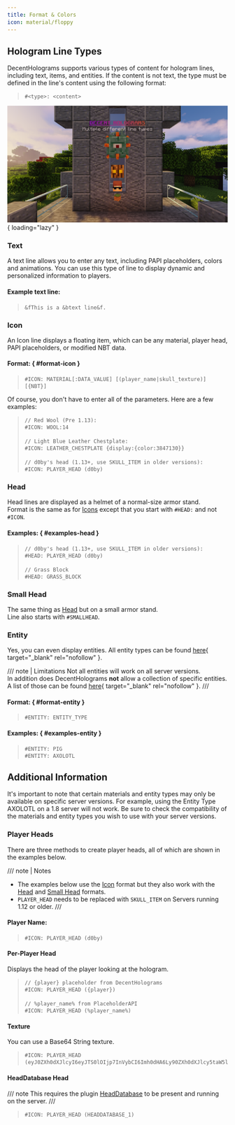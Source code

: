 ```yaml
---
title: Format & Colors
icon: material/floppy
---
```


## Hologram Line Types

DecentHolograms supports various types of content for hologram lines, including text, items, and entities. If the content is not text, the type must be defined in the line's content using the following format:

> ```command
> #<type>: <content>
> ```

![line type examples](../../assets/images/format/line-types.png){ loading="lazy" }

### Text

A text line allows you to enter any text, including PAPI placeholders, colors and animations. You can use this type of line to display dynamic and personalized information to players.

#### Example text line:

> ```
> &fThis is a &btext line&f.
> ```

### Icon

An Icon line displays a floating item, which can be any material, player head, PAPI placeholders, or modified NBT data.

#### Format: { #format-icon }

> ```
> #ICON: MATERIAL[:DATA_VALUE] [(player_name|skull_texture)] [{NBT}]
> ```

Of course, you don't have to enter all of the parameters. Here are a few examples:

> ```
> // Red Wool (Pre 1.13):
> #ICON: WOOL:14
> 
> // Light Blue Leather Chestplate:
> #ICON: LEATHER_CHESTPLATE {display:{color:3847130}}
> 
> // d0by's head (1.13+, use SKULL_ITEM in older versions):
> #ICON: PLAYER_HEAD (d0by)
> ```

### Head

Head lines are displayed as a helmet of a normal-size armor stand.  
Format is the same as for [Icons](#icon) except that you start with `#HEAD:` and not `#ICON`.

#### Examples: { #examples-head }

> ```
> // d0by's head (1.13+, use SKULL_ITEM in older versions):
> #HEAD: PLAYER_HEAD (d0by)
> 
> // Grass Block
> #HEAD: GRASS_BLOCK
> ```

### Small Head

The same thing as [Head](#head) but on a small armor stand.  
Line also starts with `#SMALLHEAD`.

### Entity

Yes, you can even display entities. All entity types can be found [here](https://hub.spigotmc.org/javadocs/bukkit/org/bukkit/entity/EntityType.html){ target="_blank" rel="nofollow" }.

/// note | Limitations
Not all entities will work on all server versions.  
In addition does DecentHolograms **not** allow a collection of specific entities. A list of those can be found [here](https://github.com/DecentSoftware-eu/DecentHolograms/blob/main/src/main/java/eu/decentsoftware/holograms/api/utils/entity/DecentEntityType.java){ target="_blank" rel="nofollow" }.
///

#### Format: { #format-entity }

> ```
> #ENTITY: ENTITY_TYPE
> ```

#### Examples: { #examples-entity }

> ```
> #ENTITY: PIG
> #ENTITY: AXOLOTL
> ```

## Additional Information

It's important to note that certain materials and entity types may only be available on specific server versions. For example, using the Entity Type AXOLOTL on a 1.8 server will not work. Be sure to check the compatibility of the materials and entity types you wish to use with your server versions.

### Player Heads

There are three methods to create player heads, all of which are shown in the examples below.

/// note | Notes
- The examples below use the [Icon](#icon) format but they also work with the [Head](#head) and [Small Head](#small-head) formats.
- `PLAYER_HEAD` needs to be replaced with `SKULL_ITEM` on Servers running 1.12 or older.
///

#### Player Name:

> ```
> #ICON: PLAYER_HEAD (d0by)
> ```

#### Per-Player Head

Displays the head of the player looking at the hologram.

> ```
> // {player} placeholder from DecentHolograms
> #ICON: PLAYER_HEAD ({player})
> 
> // %player_name% from PlaceholderAPI
> #ICON: PLAYER_HEAD (%player_name%)
> ```

#### Texture

You can use a Base64 String texture.

> ```
> #ICON: PLAYER_HEAD (eyJ0ZXh0dXJlcyI6eyJTS0lOIjp7InVybCI6Imh0dHA6Ly90ZXh0dXJlcy5taW5lY3JhZnQubmV0L3RleHR1cmUvODE2ZjAwNzNjNTg3MDNkOGQ0MWU1NWUwYTNhYmIwNDJiNzNmOGMxMDViYzQxYzJmMDJmZmUzM2YwMzgzY2YwYSJ9fX0=)
> ```

#### HeadDatabase Head

/// note
This requires the plugin [HeadDatabase](https://www.spigotmc.org/resources/14280/) to be present and running on the server.
///

> ```
> #ICON: PLAYER_HEAD (HEADDATABASE_1)
> ```
